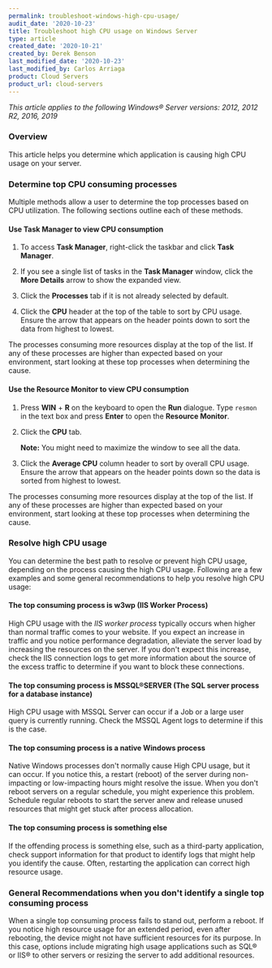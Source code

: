 ```yaml
---
permalink: troubleshoot-windows-high-cpu-usage/
audit_date: '2020-10-23'
title: Troubleshoot high CPU usage on Windows Server
type: article
created_date: '2020-10-21'
created_by: Derek Benson
last_modified_date: '2020-10-23'
last_modified_by: Carlos Arriaga
product: Cloud Servers
product_url: cloud-servers
---
```


*This article applies to the following Windows&reg; Server versions: 2012, 2012 R2, 2016, 2019*

### Overview

This article helps you determine which application is causing high CPU usage on your server.


### Determine top CPU consuming processes

Multiple methods allow a user to determine the top processes based on CPU utilization. The following sections outline each of
these methods.

#### Use Task Manager to view CPU consumption

1. To access **Task Manager**, right-click the taskbar and click **Task Manager**.

2. If you see a single list of tasks in the **Task Manager** window, click the **More Details** arrow to show the expanded view.

3. Click the **Processes** tab if it is not already selected by default.

4. Click the **CPU** header at the top of the table to sort by CPU usage. Ensure the arrow that appears on the header points
   down to sort the data from highest to lowest.

The processes consuming more resources display at the top of the list. If any of these processes are higher than expected based
on your environment, start looking at these top processes when determining the cause.


#### Use the Resource Monitor to view CPU consumption

1. Press **WIN** + **R** on the keyboard to open the **Run** dialogue. Type `resmon` in the text box and press **Enter** to open
   the **Resource Monitor**.

2. Click the **CPU** tab. 

   **Note:** You might need to maximize the window to see all the data.

3. Click the **Average CPU** column header to sort by overall CPU usage. Ensure the arrow that appears on the header points
   down so the data is sorted from highest to lowest.

The processes consuming more resources display at the top of the list. If any of these processes are higher than expected based
on your environment, start looking at these top processes when determining the cause.


### Resolve high CPU usage

You can determine the best path to resolve or prevent high CPU usage, depending on the process causing the high CPU usage.
Following are a few examples and some general recommendations to help you resolve high CPU usage:

#### The top consuming process is w3wp (IIS Worker Process)

High CPU usage with the *IIS worker process* typically occurs when higher than normal traffic comes to your website. If you expect
an increase in traffic and you notice performance degradation, alleviate the server load by increasing the resources on the server.
If you don't expect this increase, check the IIS connection logs to get more information about the source of the excess traffic to
determine if you want to block these connections.

#### The top consuming process is MSSQL&reg;SERVER (The SQL server process for a database instance)

High CPU usage with MSSQL Server can occur if a Job or a large user query is currently running. Check the MSSQL Agent logs to
determine if this is the case.

#### The top consuming process is a native Windows process

Native Windows processes don't normally cause High CPU usage, but it can occur. If you notice this, a restart (reboot) of the server
during non-impacting or low-impacting hours might resolve the issue. When you don't reboot servers on a regular schedule, you might
experience this problem. Schedule regular reboots to start the server anew and release unused resources that might get stuck after
process allocation.

#### The top consuming process is something else

If the offending process is something else, such as a third-party application, check support information for that product to identify
logs that might help you identify the cause. Often, restarting the application can correct high resource usage.

### General Recommendations when you don't identify a single top consuming process

When a single top consuming process fails to stand out, perform a reboot. If you notice high resource usage for an extended period, even
after rebooting, the device might not have sufficient resources for its purpose. In this case, options include migrating high usage
applications such as SQL&reg; or IIS&reg; to other servers or resizing the server to add additional resources.

